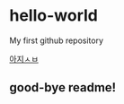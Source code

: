 # hello-world
My first github repository



[아지ㅅㅂ](samsungcardpet://com.samsungcard.pet/adopt?adoptNo=1)

## good-bye readme!
